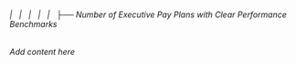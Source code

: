###### |   |   |   |   |   ├── Number of Executive Pay Plans with Clear Performance Benchmarks

*Add content here*